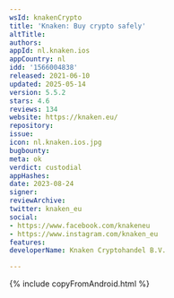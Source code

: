 ```yaml
---
wsId: knakenCrypto
title: 'Knaken: Buy crypto safely'
altTitle: 
authors: 
appId: nl.knaken.ios
appCountry: nl
idd: '1566004838'
released: 2021-06-10
updated: 2025-05-14
version: 5.5.2
stars: 4.6
reviews: 134
website: https://knaken.eu/
repository: 
issue: 
icon: nl.knaken.ios.jpg
bugbounty: 
meta: ok
verdict: custodial
appHashes: 
date: 2023-08-24
signer: 
reviewArchive: 
twitter: knaken_eu
social:
- https://www.facebook.com/knakeneu
- https://www.instagram.com/knaken_eu
features: 
developerName: Knaken Cryptohandel B.V.

---
```


{% include copyFromAndroid.html %}
